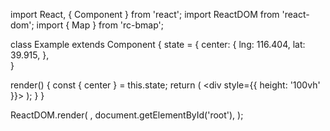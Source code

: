 import React, { Component } from 'react';
import ReactDOM from 'react-dom';
import { Map } from 'rc-bmap';

class Example extends Component {
  state = {
    center: {
      lng: 116.404,
      lat: 39.915,
    },    
  }

  render() {
    const { center } = this.state;
    return (
      <div style={{ height: '100vh' }}>
        <Map
          ak="WAeVpuoSBH4NswS30GNbCRrlsmdGB5Gv"
          center={center}
          zoom={8}
          minZoom={4}
          maxZoom={8}
          scrollWheelZoom
        />
      </div>
    );
  }
}

ReactDOM.render(
  <Example />,
  document.getElementById('root'),
);
